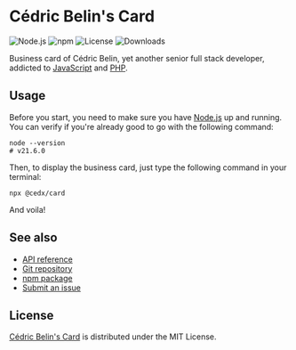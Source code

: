# Cédric Belin's Card
![Node.js](https://badgen.net/npm/node/@cedx/card) ![npm](https://badgen.net/npm/v/@cedx/card) ![License](https://badgen.net/npm/license/@cedx/card) ![Downloads](https://badgen.net/npm/dt/@cedx/card)

Business card of Cédric Belin, yet another senior full stack developer,
addicted to [JavaScript](https://developer.mozilla.org/docs/Web/JavaScript) and [PHP](https://www.php.net).

## Usage
Before you start, you need to make sure you have [Node.js](https://nodejs.org) up and running.
You can verify if you're already good to go with the following command:

```shell
node --version
# v21.6.0
```

Then, to display the business card, just type the following command in your terminal:

```shell
npx @cedx/card
```

And voila!

## See also
- [API reference](https://cedx.github.io/card/api)
- [Git repository](https://github.com/cedx/card)
- [npm package](https://www.npmjs.com/package/@cedx/card)
- [Submit an issue](https://github.com/cedx/card/issues)

## License
[Cédric Belin's Card](https://cedx.github.io/card) is distributed under the MIT License.
